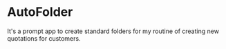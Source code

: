 # AutoFolder
It's a prompt app to create standard folders for my routine of creating new quotations for customers.
